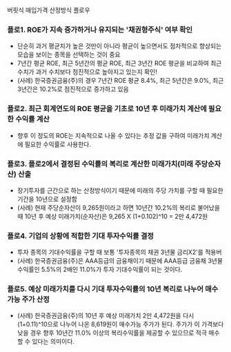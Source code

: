 버핏식 매입가격 산정방식 플로우

### 플로1. ROE가 지속 증가하거나 유지되는 '채권형주식' 여부 확인
* 단순히 과거 평균치가 높은 것만이 아니라 평균이 높으면서도 점차적으로 향상되는 모습을 보이는 종목을 선택하는 것이 중요
* 7년간 평균  ROE, 최근 5년간의 평균 ROE, 최근 3년간 ROE 평균을 비교하여 최근 수치가 과거 수치보다 점진적으로 높아지고 있는지 확인!
* (사례) 한국증권금융(주)의 경우 7년간 ROE 평균 8.4%, 최근 5년간은 9.0%, 최근 3년간은 10.2%로 점진적으로 증가하고 있음

### 플로2. 최근 회계연도의 ROE 평균을 기초로 10년 후 미래가치 계산에 필요한 수익률 계산
* 향후 이 정도의 ROE는 지속적으로 나올 수 있다는 추정 값을 구하여 미래가치 계산에 필요한 수익률로 사용한다.


### 플로3. 플로2에서 결정된 수익률의 복리로 계산한 미래가치(미래 주당순자산) 산출
* 장기투자를 근간으로 하는 산정방식이기 때문에 미래의 주당 가치를 구할 때 필요한 기간을 10년으로 설정함
* (사례) 현재 주당순자산이 9,265원이라고 하면 10년간 10.2%의 복리로 불어났을 때 10년 후 예상 미래가치(순자산)은 9,265 X (1+0.102)^10 = 2만 4,472원

### 플로4. 기업의 상황에 적합한 기대 투자수익률 결정
* 투자 종목의 기대수익률을 구할 때 보통 '투자종목의 채권 3년물 금리X2'를 적용버
* (사례) 한국증권금융(주)은 AAA등급의 금융채이기 때문에 AAA등급 금융채 3년물 수익률인 5.5%의 2배인 11.0%가 투자 기대수익률이 되는 것이다.

### 플로5. 예상 미래가치를 다시 기대 투자수익률의 10년 복리로 나누어 매수가능 주가 산정
* (사례) 한국증권금융(주)의 10년 후 예상 미래가치 2만 4,472원을 다시 (1+0.11)^10으로 나누어 나온 8,619원이 매수가능 주가가 된다. 주가가 이 가격보다 낮을 경우 향후 10년간 11.0% 이상의 복리수익률을 제공할 수 있으므로 적극 매수할 수 있다는 의미이다.




